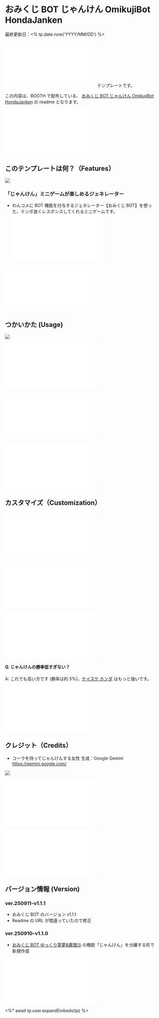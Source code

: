 # おみくじ BOT じゃんけん OmikujiBot HondaJanken

最終更新日：<% tp.date.now('YYYY/MM/DD') %>

![](/sharedTemplate/intro/intro_11.md) テンプレートです。

この内容は、BOOTH で配布している、 [おみくじ BOT じゃんけん OmikujiBot HondaJanken](https://pintocuru.booth.pm/items/7383088) の readme となります。

![](/sharedTemplate/intro/intro_22_IntroOneComme.md)

## このテンプレートは何？（Features）

![](images/250903_2.webp)

### 「じゃんけん」ミニゲームが楽しめるジェネレーター

- わんコメに BOT 機能を付与するジェネレーター【おみくじ BOT】を使った、テンポ良くレスポンスしてくれるミニゲームです。
  ![features_21_InfoOmikujiBotReadMe](/packages/OmikujiBot/template/features/features_21_InfoOmikujiBotReadMe.md)

![Installation_91_OmikujiBotSet](/packages/OmikujiBot/template/installation/Installation_91_OmikujiBotSet.md)

## つかいかた (Usage)

![](../../core/OmikujiBot/images/faq-01.webp)

![usage_12_MiniGame](/packages/OmikujiBot/template/usage/usage_12_MiniGame.md)

![usage_21_JankenHonda](/packages/OmikujiBot/template/usage/usage_21_JankenHonda.md)

![usage_91_Column](/packages/OmikujiBot/template/usage/usage_91_Column.md)

## カスタマイズ（Customization）

![customization_21_ConfigEditor](/packages/OmikujiBot/template/customization/customization_21_ConfigEditor.md)

![](/packages/OmikujiBot/template/customization/customization_11_illust.md)

![faq_91_OmikujiBotSet](/packages/OmikujiBot/template/faq/faq_91_OmikujiBotSet.md)

#### Q. じゃんけんの勝率低すぎない？

A: これでも高い方です (勝率は約 5%)。[ケイスケ ホンダ](https://dic.pixiv.net/a/%E6%9C%AC%E7%94%B0%E3%81%A8%E3%81%98%E3%82%83%E3%82%93%E3%81%91%E3%82%93) はもっと強いです。

![troubleshooting_91_OmikujiBotSet](/packages/OmikujiBot/template/troubleshooting/troubleshooting_91_OmikujiBotSet.md)

## クレジット（Credits）

- コーラを持ってじゃんけんする女性
  生成：Google Gemini <https://gemini.google.com/>

![](./images/250911_3.webp)

![](/sharedTemplate/credits/credits_11_sozai.md)

![license_92_PackageLicense](/packages/OmikujiBot/template/license/license_93_PackageLicenseBasic.md)

## バージョン情報 (Version)

### ver.250911-v1.1.1

- おみくじ BOT のバージョン v1.1.1
- Readme の URL が間違っていたので修正

### ver.250910-v1.1.0

- [おみくじ BOT ゆっくり霊夢&魔理沙](/docs/OmikujiBotReimuMarisa/README.md) の機能「じゃんけん」を分離する形で新規作成

![credits_99_sesupin](/sharedTemplate/credits/credits_99_sesupin.md)

<%* await tp.user.expandEmbeds(tp) %>
